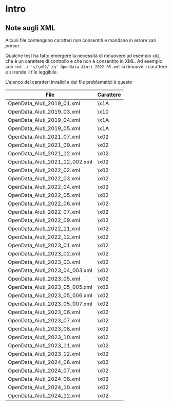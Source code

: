 # Intro

## Note sugli XML

Alcuni file contengono caratteri non consentiti e mandano in errore vari *parser*.

Qualche test ha fatto emergere la necessità di rimuovere ad esempio `x02`, che è un carattere di controllo e che non è consentito in XML.
Ad esempio con `sed -i 's/\x02/ /g' OpenData_Aiuti_2022_05.xml` si rimuove il carattere e si rende il file leggibile.

L'elenco dei caratteri invalidi e dei file problematici è questo

|File|Carattere|
|---|---|
| OpenData_Aiuti_2019_01.xml | \x1A |
| OpenData_Aiuti_2019_03.xml | \x10 |
| OpenData_Aiuti_2019_04.xml | \x1A |
| OpenData_Aiuti_2019_05.xml | \x1A |
| OpenData_Aiuti_2021_07.xml | \x02 |
| OpenData_Aiuti_2021_09.xml | \x02 |
| OpenData_Aiuti_2021_12.xml | \x02 |
| OpenData_Aiuti_2021_12_002.xml | \x02 |
| OpenData_Aiuti_2022_02.xml | \x02 |
| OpenData_Aiuti_2022_03.xml | \x02 |
| OpenData_Aiuti_2022_04.xml | \x02 |
| OpenData_Aiuti_2022_05.xml | \x02 |
| OpenData_Aiuti_2022_06.xml | \x02 |
| OpenData_Aiuti_2022_07.xml | \x02 |
| OpenData_Aiuti_2022_09.xml | \x02 |
| OpenData_Aiuti_2022_11.xml | \x02 |
| OpenData_Aiuti_2022_12.xml | \x02 |
| OpenData_Aiuti_2023_01.xml | \x02 |
| OpenData_Aiuti_2023_02.xml | \x02 |
| OpenData_Aiuti_2023_03.xml | \x02 |
| OpenData_Aiuti_2023_04_003.xml | \x02 |
| OpenData_Aiuti_2023_05.xml | \x02 |
| OpenData_Aiuti_2023_05_005.xml | \x02 |
| OpenData_Aiuti_2023_05_006.xml | \x02 |
| OpenData_Aiuti_2023_05_007.xml | \x02 |
| OpenData_Aiuti_2023_06.xml | \x02 |
| OpenData_Aiuti_2023_07.xml | \x02 |
| OpenData_Aiuti_2023_08.xml | \x02 |
| OpenData_Aiuti_2023_10.xml | \x02 |
| OpenData_Aiuti_2023_11.xml | \x02 |
| OpenData_Aiuti_2023_12.xml | \x02 |
| OpenData_Aiuti_2024_06.xml | \x02 |
| OpenData_Aiuti_2024_07.xml | \x02 |
| OpenData_Aiuti_2024_08.xml | \x02 |
| OpenData_Aiuti_2024_10.xml | \x02 |
| OpenData_Aiuti_2024_12.xml | \x02 |

